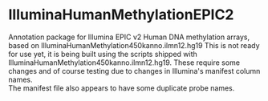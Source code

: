 # IlluminaHumanMethylationEPIC2
Annotation package for Illumina EPIC v2 Human DNA methylation arrays, based on IlluminaHumanMethylation450kanno.ilmn12.hg19
This is not ready for use yet, it is being built using the scripts shipped with IlluminaHumanMethylation450kanno.ilmn12.hg19. 
These require some changes and of course testing due to changes in Illumina's manifest column names.  
The manifest file also appears to have some duplicate probe names.
